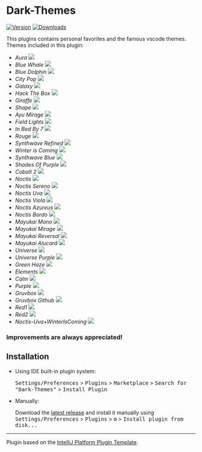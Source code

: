# Dark-Themes

[![Version](https://img.shields.io/jetbrains/plugin/v/PLUGIN_ID.svg)](https://plugins.jetbrains.com/plugin/18724-dark-themes)
[![Downloads](https://img.shields.io/jetbrains/plugin/d/PLUGIN_ID.svg)](https://plugins.jetbrains.com/plugin/18724-dark-themes)


<!-- Plugin description -->
This plugins contains personal favorites and the famous vscode themes.
Themes included in this plugin:

- *Aura*
  ![](https://github.com/Shubham076/Dark-Themes/blob/main/Screenshots/Aura.png)
- *Blue Whale*
  ![](https://github.com/Shubham076/Dark-Themes/blob/main/Screenshots/BlueWhale.png)
- *Blue Dolphin*
  ![](https://github.com/Shubham076/Dark-Themes/blob/main/Screenshots/BlueDolphin.png)
- *City Pop*
  ![](https://github.com/Shubham076/Dark-Themes/blob/main/Screenshots/CityPop.png)
- *Galaxy*
  ![](https://github.com/Shubham076/Dark-Themes/blob/main/Screenshots/Galaxy.png)
- *Hack The Box*
  ![](https://github.com/Shubham076/Dark-Themes/blob/main/Screenshots/HackTheBox.png)
- *Giraffe*
  ![](https://github.com/Shubham076/Dark-Themes/blob/main/Screenshots/Giraffe.png)
- *Shape*
  ![](https://github.com/Shubham076/Dark-Themes/blob/main/Screenshots/Shape.png)
- *Ayu Mirage*
  ![](https://github.com/Shubham076/Dark-Themes/blob/main/Screenshots/AyuMirage.png)
- *Field Lights*
  ![](https://github.com/Shubham076/Dark-Themes/blob/main/Screenshots/FieldLights.png)
- *In Bed By 7*
  ![](https://github.com/Shubham076/Dark-Themes/blob/main/Screenshots/InBedBy7.png)
- *Rouge*
  ![](https://github.com/Shubham076/Dark-Themes/blob/main/Screenshots/Rouge.png)
- *Synthwave Refined*
  ![](https://github.com/Shubham076/Dark-Themes/blob/main/Screenshots/SynthwaveRefined.png)
- *Winter is Coming*
  ![](https://github.com/Shubham076/Dark-Themes/blob/main/Screenshots/WinterIsComing.png)
- *Synthwave Blue*
  ![](https://github.com/Shubham076/Dark-Themes/blob/main/Screenshots/SynthwaveBlue.png)
- *Shades Of Purple*
  ![](https://github.com/Shubham076/Dark-Themes/blob/main/Screenshots/ShadesOfPurple.png)
- *Cobalt 2*
  ![](https://github.com/Shubham076/Dark-Themes/blob/main/Screenshots/Cobalt2.png)
- *Noctis*
  ![](https://github.com/Shubham076/Dark-Themes/blob/main/Screenshots/Noctis.png)
- *Noctis Sereno*
  ![](https://github.com/Shubham076/Dark-Themes/blob/main/Screenshots/NoctisSereno.png)
- *Noctis Uva*
  ![](https://github.com/Shubham076/Dark-Themes/blob/main/Screenshots/NoctisUva.png)
- *Noctis Viola*
  ![](https://github.com/Shubham076/Dark-Themes/blob/main/Screenshots/NoctisViola.png)
- *Noctis Azureus*
  ![](https://github.com/Shubham076/Dark-Themes/blob/main/Screenshots/NoctisAzureus.png)
- *Noctis Bordo*
  ![](https://github.com/Shubham076/Dark-Themes/blob/main/Screenshots/NoctisBordo.png)
- *Mayukai Mono*
  ![](https://github.com/Shubham076/Dark-Themes/blob/main/Screenshots/MayukaiMono.png)
- *Mayukai Mirage*
  ![](https://github.com/Shubham076/Dark-Themes/blob/main/Screenshots/MayukaiMirage.png)
- *Mayukai Reversal*
  ![](https://github.com/Shubham076/Dark-Themes/blob/main/Screenshots/MayukaiReversal.png)
- *Mayukai Alucard*
  ![](https://github.com/Shubham076/Dark-Themes/blob/main/Screenshots/MayukaiAlucard.png)
- *Universe*
  ![](https://github.com/Shubham076/Dark-Themes/blob/main/Screenshots/Universe.png)
- *Universe Purple*
  ![](https://github.com/Shubham076/Dark-Themes/blob/main/Screenshots/UniversePurple.png)
- *Green Haze*
  ![](https://github.com/Shubham076/Dark-Themes/blob/main/Screenshots/GreenHaze.png)
- *Elements*
  ![](https://github.com/Shubham076/Dark-Themes/blob/main/Screenshots/Elements.png)
- *Calm*
  ![](https://github.com/Shubham076/Dark-Themes/blob/main/Screenshots/calm.png)
- *Purple*
  ![](https://github.com/Shubham076/Dark-Themes/blob/main/Screenshots/purple.png)
- *Gruvbox*
  ![](https://github.com/Shubham076/Dark-Themes/blob/main/Screenshots/gruvbox.png)
- *Gruvbox Github*
  ![](https://github.com/Shubham076/Dark-Themes/blob/main/Screenshots/gruvboxGithub.png)
- *Red1*
  ![](https://github.com/Shubham076/Dark-Themes/blob/main/Screenshots/red1.png)
- *Red2*
  ![](https://github.com/Shubham076/Dark-Themes/blob/main/Screenshots/red2.png)
- *Noctis-Uva+WinterIsComing*
  ![](https://github.com/Shubham076/Dark-Themes/blob/main/Screenshots/NoctisUvaPlusWinterIscoming.png)

### Improvements are always appreciated!
<!-- Plugin description end -->

## Installation

- Using IDE built-in plugin system:

  <kbd>Settings/Preferences</kbd> > <kbd>Plugins</kbd> > <kbd>Marketplace</kbd> > <kbd>Search for "Dark-Themes"</kbd> >
  <kbd>Install Plugin</kbd>

- Manually:

  Download the [latest release](https://github.com/Shubham076/Dark-Themes/releases/latest) and install it manually using
  <kbd>Settings/Preferences</kbd> > <kbd>Plugins</kbd> > <kbd>⚙️</kbd> > <kbd>Install plugin from disk...</kbd>


---
Plugin based on the [IntelliJ Platform Plugin Template][template].

[template]: https://github.com/JetBrains/intellij-platform-plugin-template
